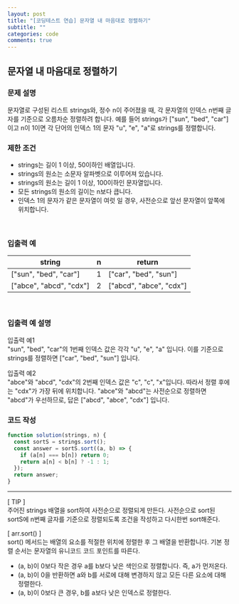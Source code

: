 ```yaml
---
layout: post
title: "[코딩테스트 연습] 문자열 내 마음대로 정렬하기"
subtitle: ""
categories: code
comments: true
---
```


## 문자열 내 마음대로 정렬하기

### 문제 설명

문자열로 구성된 리스트 strings와, 정수 n이 주어졌을 때, 각 문자열의 인덱스 n번째 글자를 기준으로 오름차순 정렬하려 합니다. 예를 들어 strings가 ["sun", "bed", "car"]이고 n이 1이면 각 단어의 인덱스 1의 문자 "u", "e", "a"로 strings를 정렬합니다.
<br>

### 제한 조건

- strings는 길이 1 이상, 50이하인 배열입니다.
- strings의 원소는 소문자 알파벳으로 이루어져 있습니다.
- strings의 원소는 길이 1 이상, 100이하인 문자열입니다.
- 모든 strings의 원소의 길이는 n보다 큽니다.
- 인덱스 1의 문자가 같은 문자열이 여럿 일 경우, 사전순으로 앞선 문자열이 앞쪽에 위치합니다.

<br>

### 입출력 예

| string                  | n   | return                  |
| ----------------------- | --- | ----------------------- |
| ["sun", "bed", "car"]   | 1   | ["car", "bed", "sun"]   |
| ["abce", "abcd", "cdx"] | 2   | ["abcd", "abce", "cdx"] |

<br>

### 입출력 예 설명

입출력 예1<br>
"sun", "bed", "car"의 1번째 인덱스 값은 각각 "u", "e", "a" 입니다. 이를 기준으로 strings를 정렬하면 ["car", "bed", "sun"] 입니다.
<br>

입출력 예2<br>
"abce"와 "abcd", "cdx"의 2번째 인덱스 값은 "c", "c", "x"입니다. 따라서 정렬 후에는 "cdx"가 가장 뒤에 위치합니다. "abce"와 "abcd"는 사전순으로 정렬하면 "abcd"가 우선하므로, 답은 ["abcd", "abce", "cdx"] 입니다.
<br>

### 코드 작성

```js
function solution(strings, n) {
  const sortS = strings.sort();
  const answer = sortS.sort((a, b) => {
    if (a[n] === b[n]) return 0;
    return a[n] < b[n] ? -1 : 1;
  });
  return answer;
}
```

<hr>

[ TIP ]<br>
주어진 strings 배열을 sort하여 사전순으로 정렬되게 만든다.
사전순으로 sort된 sortS에 n번째 글자를 기준으로 정렬되도록 조건을 작성하고 다시한번 sort해준다.
<br>

[ arr.sort() ]<br>
sort() 메서드는 배열의 요소를 적절한 위치에 정렬한 후 그 배열을 반환합니다. 기본 정렬 순서는 문자열의 유니코드 코드 포인트를 따른다.

- (a, b)이 0보다 작은 경우 a를 b보다 낮은 색인으로 정렬합니다. 즉, a가 먼저온다.
- (a, b)이 0을 반환하면 a와 b를 서로에 대해 변경하지 않고 모든 다른 요소에 대해 정렬한다.
- (a, b)이 0보다 큰 경우, b를 a보다 낮은 인덱스로 정렬한다.
  <br>
